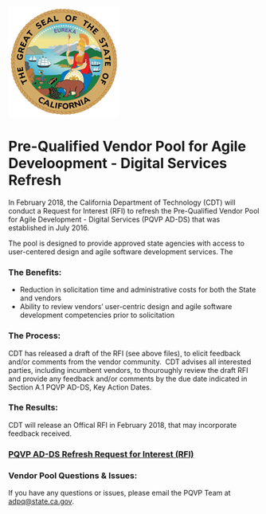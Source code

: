 ![The great Seal of the State of California](GreatSeal.png)
# Pre-Qualified Vendor Pool for Agile Develoopment - Digital Services Refresh 

In February 2018, the California Department of Technology (CDT) will conduct a Request for Interest (RFI) to refresh the Pre-Qualified Vendor Pool for Agile Development - Digital Services (PQVP AD-DS) that was established in July 2016. 

The pool is designed to provide approved state agencies with access to user-centered design and agile software development services. The 

### The Benefits:
* Reduction in solicitation time and administrative costs for both the State and vendors
* Ability to review vendors’ user-centric design and agile software development competencies prior to solicitation

### The Process:
CDT has released a draft of the RFI (see above files), to elicit feedback and/or comments from the vendor community.  CDT advises all interested parties, including incumbent vendors, to thouroughly review the draft RFI and provide any feedback and/or comments by the due date indicated in Section A.1 PQVP AD-DS, Key Action Dates.    

### The Results:
CDT will release an Offical RFI in February 2018, that may incorporate feedback received.

### [PQVP AD-DS Refresh Request for Interest (RFI)](https://github.com/CDTProcurement/adpq/blob/master/Pre-Release%20RFI%20CDT-PQVP-0118%20-%20Pre-Qualified%20Vendor%20Pool.pdf)
 
### Vendor Pool Questions & Issues:
If you have any questions or issues, please email the PQVP Team at adpq@state.ca.gov.
 
